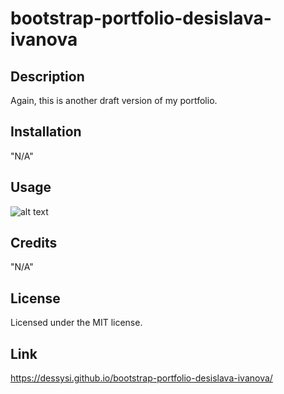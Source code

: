 # bootstrap-portfolio-desislava-ivanova

## Description

Again, this is another draft version of my portfolio. 

## Installation

"N/A"

## Usage



![alt text](assets/bootstrap-portfolio-desislava-ivanova.png)

## Credits

"N/A"

## License

Licensed under the MIT license.

## Link
https://dessysi.github.io/bootstrap-portfolio-desislava-ivanova/
